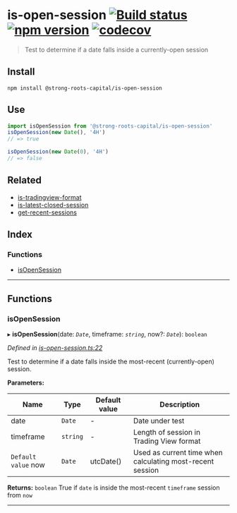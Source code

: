 
is-open-session [![Build status](https://travis-ci.org/strong-roots-capital/is-open-session.svg?branch=master)](https://travis-ci.org/strong-roots-capital/is-open-session) [![npm version](https://img.shields.io/npm/v/@strong-roots-capital/is-open-session.svg)](https://npmjs.org/package/@strong-roots-capital/is-open-session) [![codecov](https://codecov.io/gh/strong-roots-capital/is-open-session/branch/master/graph/badge.svg)](https://codecov.io/gh/strong-roots-capital/is-open-session)
========================================================================================================================================================================================================================================================================================================================================================================================================================================================================================================

> Test to determine if a date falls inside a currently-open session

Install
-------

```shell
npm install @strong-roots-capital/is-open-session
```

Use
---

```typescript
import isOpenSession from '@strong-roots-capital/is-open-session'
isOpenSession(new Date(), '4H')
// => true

isOpenSession(new Date(0), '4H')
// => false
```

Related
-------

*   [is-tradingview-format](https://github.com/strong-roots-capital/is-tradingview-format)
*   [is-latest-closed-session](https://github.com/strong-roots-capital/is-latest-closed-session)
*   [get-recent-sessions](https://github.com/strong-roots-capital/get-recent-sessions)

## Index

### Functions

* [isOpenSession](#isopensession)

---

## Functions

<a id="isopensession"></a>

###  isOpenSession

▸ **isOpenSession**(date: *`Date`*, timeframe: *`string`*, now?: *`Date`*): `boolean`

*Defined in [is-open-session.ts:22](https://github.com/strong-roots-capital/is-open-session/blob/48e183d/src/is-open-session.ts#L22)*

Test to determine if a date falls inside the most-recent (currently-open) session.

**Parameters:**

| Name | Type | Default value | Description |
| ------ | ------ | ------ | ------ |
| date | `Date` | - |  Date under test |
| timeframe | `string` | - |  Length of session in Trading View format |
| `Default value` now | `Date` |  utcDate() |  Used as current time when calculating most-recent session |

**Returns:** `boolean`
True if `date` is inside the most-recent `timeframe` session from `now`

___

